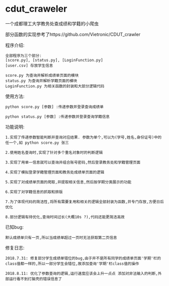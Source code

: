 # cdut_craweler
一个成都理工大学教务处查成绩和学籍的小爬虫

部分函数的实现参考了https://github.com/Vietronic/CDUT_crawler



程序介绍:

    全部程序为三个部分:
    [score.py], [status.py], [LoginFunction.py] 
    [user.csv] 存放学生信息 
    
    score.py 为查询并解析成绩单页面的模块 
    status.py 为查询并解析学籍页面的模块 
    LoginFunction.py 为相关函数的封装和大部分逻辑代码

使用方法:

    python score.py [参数] :传递参数并登录查询成绩单 
    
    python status.py [参数] :传递参数并登录查询学籍信息

功能说明:

    1.实现了传递参数智能判断并查询对应结果. 参数为单个,可以为(学号,姓名,身份证号)中的任一个,如 python score.py 张三
    
    2.使用姓名查询时,实现了针对多个重名对象时的判断逻辑
    
    3.实现了用单一信息就可以查询并组合账号密码,然后登录教务处和学籍管理页面
    
    4.实现了模拟登录学籍管理页面和教务处成绩单页面的逻辑
    
    5.实现了对成绩单页面的爬取,并提取相关信息,然后按学期分类展示的功能
    
    6.实现了对学籍信息的抓取和排版
    
    7.为了体现代码的简洁性,将所有需要复用和相关的逻辑全部封装为函数,并专门存放,方便日后优化
    
    8.部分逻辑有待优化,查询时间过长(大概10s ?),代码还能更简洁高效

已知bug:

    默认成绩单只有一页,所以当成绩单超过一页时无法获取第二页信息

修复日志:

    2018.7.31: 修复部分学生成绩单错位的bug,由于并不是所有同学的成绩单页面'学期'栏的class值都一样的,所以一部分学生会错位,故添加查询'学期'栏class值的操作
    
    2018.8.11: 优化了参数查询的逻辑,运行速度应该会上升一点点 添加对非法输入的判断,外部运行看不到打脑壳的错误信息了

